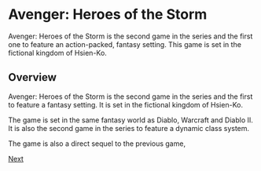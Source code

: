 # Avenger: Heroes of the Storm

Avenger: Heroes of the Storm is the second game in the series and the first one to feature an action-packed, fantasy setting. This game is set in the fictional kingdom of Hsien-Ko.

## Overview

Avenger: Heroes of the Storm is the second game in the series and the first to feature a fantasy setting. It is set in the fictional kingdom of Hsien-Ko.

The game is set in the same fantasy world as Diablo, Warcraft and Diablo II. It is also the second game in the series to feature a dynamic class system.

The game is also a direct sequel to the previous game,

[Next](288.md)